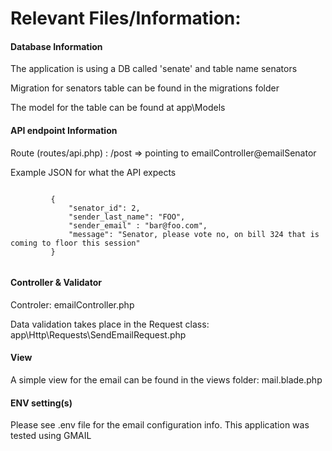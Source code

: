 <h1>Relevant Files/Information:</h1>
<H4>Database Information</H4>
<p>The application is using a DB called 'senate' and table name senators</p>
<p>Migration for senators table can be found in the migrations folder</p>
<p>The model for the table can be found at app\Models</p>

<H4>API endpoint Information</H4>
<p>Route (routes/api.php) : /post => pointing to emailController@emailSenator </p>
<p>Example JSON for what the API expects</p>
    <code>
         {
             "senator_id": 2,
             "sender_last_name": "FOO",
             "sender_email" : "bar@foo.com",
             "message": "Senator, please vote no, on bill 324 that is coming to floor this session"
         }
    </code>
<H4>Controller & Validator</H4>
<p>Controler: emailController.php</p>
<p>Data validation takes place in the Request class: app\Http\Requests\SendEmailRequest.php</p>
<H4>View</H4>
<p>A simple view for the email can be found in the views folder: mail.blade.php</p>
<H4>ENV setting(s)</H4>
<p>Please see .env file for the email configuration info. This application was tested using GMAIL</p>
